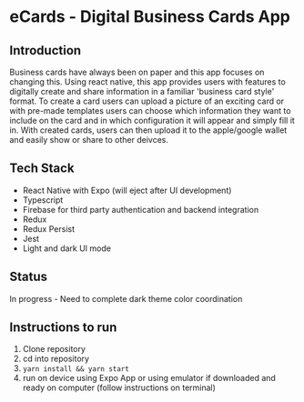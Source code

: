 # eCards - Digital Business Cards App

## Introduction

Business cards have always been on paper and this app focuses on changing this. Using react native, this app provides users with features to digitally create and share information in a familiar 'business card style' format. To create a card users can upload a picture of an exciting card or with pre-made templates users can choose which information they want to include on the card and in which configuration it will appear and simply fill it in. With created cards, users can then upload it to the apple/google wallet and easily show or share to other deivces. 

## Tech Stack

 - React Native with Expo (will eject after UI development)
 - Typescript
 - Firebase for third party authentication and backend integration
 - Redux
 - Redux Persist
 - Jest
 - Light and dark UI mode

## Status

In progress - Need to complete dark theme color coordination

## Instructions to run

 1. Clone repository
 2. cd into repository
 3. `yarn install && yarn start`
 4. run on device using Expo App or using emulator if downloaded and ready on computer (follow instructions on terminal)
